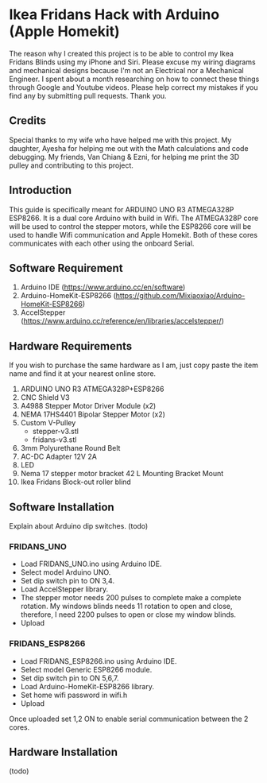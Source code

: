 # Ikea Fridans Hack with Arduino (Apple Homekit)

The reason why I created this project is to be able to control my Ikea Fridans Blinds using my iPhone and Siri. Please excuse my wiring diagrams and mechanical designs because I'm not an Electrical nor a Mechanical Engineer. I spent about a month researching on how to connect these things through Google and Youtube videos. Please help correct my mistakes if you find any by submitting pull requests. Thank you.

## Credits
Special thanks to my wife who have helped me with this project. My daughter, Ayesha for helping me out with the Math calculations and code debugging. My friends, Van Chiang & Ezni, for helping me print the 3D pulley and contributing to this project.

## Introduction
This guide is specifically meant for ARDUINO UNO R3 ATMEGA328P ESP8266. It is a dual core Arduino with build in Wifi. The ATMEGA328P core will be used to control the stepper motors, while the ESP8266 core will be used to handle Wifi communication and Apple Homekit. Both of these cores communicates with each other using the onboard Serial.

## Software Requirement
1. Arduino IDE (https://www.arduino.cc/en/software)
2. Arduino-HomeKit-ESP8266 (https://github.com/Mixiaoxiao/Arduino-HomeKit-ESP8266)
3. AccelStepper (https://www.arduino.cc/reference/en/libraries/accelstepper/)

## Hardware Requirements
If you wish to purchase the same hardware as I am, just copy paste the item name and find it at your nearest online store.
1. ARDUINO UNO R3 ATMEGA328P+ESP8266
2. CNC Shield V3
3. A4988 Stepper Motor Driver Module (x2)
4. NEMA 17HS4401 Bipolar Stepper Motor (x2)
5. Custom V-Pulley
    - stepper-v3.stl
    - fridans-v3.stl
6. 3mm Polyurethane Round Belt 
7. AC-DC Adapter 12V 2A
8. LED
9. Nema 17 stepper motor bracket 42 L Mounting Bracket Mount
10. Ikea Fridans Block-out roller blind
 
## Software Installation
Explain about Arduino dip switches. (todo) 

### FRIDANS_UNO
- Load FRIDANS_UNO.ino using Arduino IDE.
- Select model Arduino UNO.
- Set dip switch pin to ON 3,4.
- Load AccelStepper library.
- The stepper motor needs 200 pulses to complete make a complete rotation. My windows blinds needs 11 rotation to open and close, therefore, I need 2200 pulses to open or close my window blinds.
- Upload

### FRIDANS_ESP8266
- Load FRIDANS_ESP8266.ino using Arduino IDE.
- Select model Generic ESP8266 module.
- Set dip switch pin to ON 5,6,7.
- Load Arduino-HomeKit-ESP8266 library.
- Set home wifi password in wifi.h
- Upload

Once uploaded set 1,2 ON to enable serial communication between the 2 cores.

## Hardware Installation
(todo)